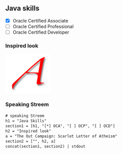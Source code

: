 ## Java skills

- [x] Oracle Certified Associate
- [ ] Oracle Certified Professional
- [ ] Oracle Certified Developer

### Inspired look

[![The Out Campaign: Scarlet Letter of Atheism](scarlet_a.png)](https://kironia.github.io/kironia/ "Java skills &#124; Kironia")

### Speaking Streem

```
# speaking Streem
h1 = "Java Skills"
section1 = [h1, "[*] OCA", "[ ] OCP", "[ ] OCD"]
h2 = "Inspired look"
a = "The Out Campaign: Scarlet Letter of Atheism"
section2 = ["", h2, a]
concat(section1, section2) | stdout
```
